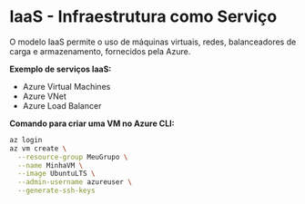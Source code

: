 # IaaS - Infraestrutura como Serviço

O modelo IaaS permite o uso de máquinas virtuais, redes, balanceadores de carga e armazenamento, fornecidos pela Azure.

**Exemplo de serviços IaaS:**
- Azure Virtual Machines
- Azure VNet
- Azure Load Balancer

**Comando para criar uma VM no Azure CLI:**
```bash
az login
az vm create \
  --resource-group MeuGrupo \
  --name MinhaVM \
  --image UbuntuLTS \
  --admin-username azureuser \
  --generate-ssh-keys
```